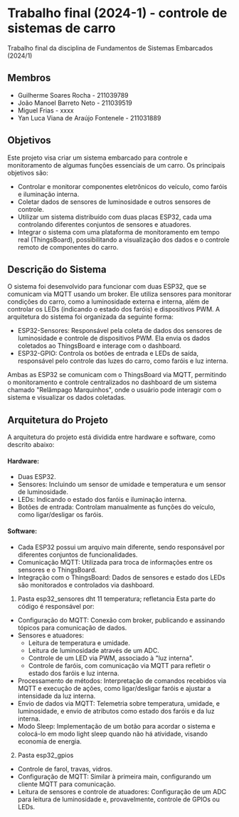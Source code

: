 # Trabalho final (2024-1) - controle de sistemas de carro

Trabalho final da disciplina de Fundamentos de Sistemas Embarcados (2024/1)

## Membros

- Guilherme Soares Rocha - 211039789
- João Manoel Barreto Neto - 211039519
- Miguel Frias - xxxx
- Yan Luca Viana de Araújo Fontenele - 211031889

## Objetivos

Este projeto visa criar um sistema embarcado para controle e monitoramento de algumas funções essenciais de um carro. Os principais objetivos são:

- Controlar e monitorar componentes eletrônicos do veículo, como faróis e iluminação interna.
- Coletar dados de sensores de luminosidade e outros sensores de controle.
- Utilizar um sistema distribuído com duas placas ESP32, cada uma controlando diferentes conjuntos de sensores e atuadores.
- Integrar o sistema com uma plataforma de monitoramento em tempo real (ThingsBoard), possibilitando a visualização dos dados e o controle remoto de componentes do carro.

## Descrição do Sistema
O sistema foi desenvolvido para funcionar com duas ESP32, que se comunicam via MQTT usando um broker. Ele utiliza sensores para monitorar condições do carro, como a luminosidade externa e interna, além de controlar os LEDs (indicando o estado dos faróis) e dispositivos PWM. A arquitetura do sistema foi organizada da seguinte forma:

- ESP32-Sensores: Responsável pela coleta de dados dos sensores de luminosidade e controle de dispositivos PWM. Ela envia os dados coletados ao ThingsBoard e interage com o dashboard.
- ESP32-GPIO: Controla os botões de entrada e LEDs de saída, responsável pelo controle das luzes do carro, como faróis e luz interna.

Ambas as ESP32 se comunicam com o ThingsBoard via MQTT, permitindo o monitoramento e controle centralizados no dashboard de um sistema chamado "Relâmpago Marquinhos", onde o usuário pode interagir com o sistema e visualizar os dados coletadas.

## Arquitetura do Projeto
A arquitetura do projeto está dividida entre hardware e software, como descrito abaixo:

#### Hardware:
- Duas ESP32. 
- Sensores: Incluindo um sensor de umidade e temperatura e um sensor de luminosidade.
- LEDs: Indicando o estado dos faróis e iluminação interna.
- Botões de entrada: Controlam manualmente as funções do veículo, como ligar/desligar os faróis.

#### Software:

- Cada ESP32 possui um arquivo main diferente, sendo responsável por diferentes conjuntos de funcionalidades.
- Comunicação MQTT: Utilizada para troca de informações entre os sensores e o ThingsBoard.
- Integração com o ThingsBoard: Dados de sensores e estado dos LEDs são monitorados e controlados via dashboard.

1. Pasta esp32_sensores
dht 11 temperatura; refletancia
Esta parte do código é responsável por:
- Configuração do MQTT: Conexão com broker, publicando e assinando tópicos para comunicação de dados.
- Sensores e atuadores:
    - Leitura de temperatura e umidade.
    - Leitura de luminosidade através de um ADC.
    - Controle de um LED via PWM, associado à "luz interna".
    - Controle de faróis, com comunicação via MQTT para refletir o estado dos faróis e luz interna.
- Processamento de métodos: Interpretação de comandos recebidos via MQTT e execução de ações, como ligar/desligar faróis e ajustar a intensidade da luz interna.
- Envio de dados via MQTT: Telemetria sobre temperatura, umidade, e luminosidade, e envio de atributos como estado dos faróis e da luz interna.
- Modo Sleep: Implementação de um botão para acordar o sistema e colocá-lo em modo light sleep quando não há atividade, visando economia de energia.

2. Pasta esp32_gpios
- Controle de farol, travas, vidros.
- Configuração de MQTT: Similar à primeira main, configurando um cliente MQTT para comunicação.
- Leitura de sensores e controle de atuadores: Configuração de um ADC para leitura de luminosidade e, provavelmente, controle de GPIOs ou LEDs.
